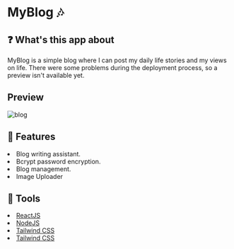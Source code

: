 # MyBlog 🎶

## ❓ What's this app about
MyBlog is a simple blog where I can post my daily life stories and my views on life. There were some problems during the deployment process, so a preview isn't available yet.

## Preview
![blog](https://user-images.githubusercontent.com/95845053/182356372-922d3baa-4486-4006-806d-0b42a54ebc5b.png)
## 🔑 Features
<li>Blog writing assistant.</li>
<li>Bcrypt password encryption.</li>
<li>Blog management.</li>
<li>Image Uploader</li>

## 🔧 Tools
<li><a href="https://reactjs.org/">ReactJS</a></li>
<li><a href="https://nodejs.dev/">NodeJS</a></li>
<li><a href="https://tailwindcss.com/">Tailwind CSS</a></li>
<li><a href="https://www.mongodb.com/">Tailwind CSS</a></li>

